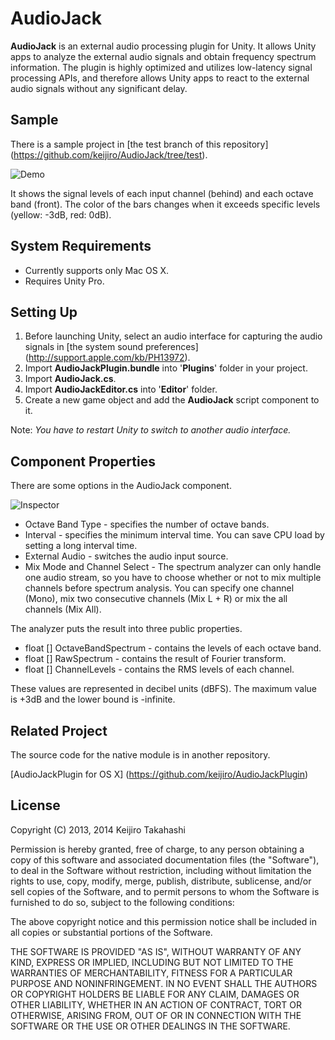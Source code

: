 AudioJack
=========

**AudioJack** is an external audio processing plugin for Unity. It allows Unity
apps to analyze the external audio signals and obtain frequency spectrum
information. The plugin is highly optimized and utilizes low-latency signal
processing APIs, and therefore allows Unity apps to react to the external audio
signals without any significant delay.

Sample
------

There is a sample project in [the test branch of this repository]
(https://github.com/keijiro/AudioJack/tree/test).

![Demo](http://keijiro.github.io/AudioJack/demo.png)

It shows the signal levels of each input channel (behind) and each octave
band (front). The color of the bars changes when it exceeds specific levels
(yellow: -3dB, red: 0dB).

System Requirements
-------------------

- Currently supports only Mac OS X.
- Requires Unity Pro.

Setting Up
----------

1. Before launching Unity, select an audio interface for capturing the
   audio signals in [the system sound preferences]
   (http://support.apple.com/kb/PH13972).
2. Import **AudioJackPlugin.bundle** into '**Plugins**' folder in
   your project.
3. Import **AudioJack.cs**.
4. Import **AudioJackEditor.cs** into '**Editor**' folder.
5. Create a new game object and add the **AudioJack** script component to it.

Note: *You have to restart Unity to switch to another audio interface.*

Component Properties
--------------------

There are some options in the AudioJack component.

![Inspector](http://keijiro.github.io/AudioJack/inspector2.png)

- Octave Band Type - specifies the number of octave bands.
- Interval - specifies the minimum interval time. You can save CPU load by
  setting a long interval time.
- External Audio - switches the audio input source.
- Mix Mode and Channel Select - The spectrum analyzer can only handle one audio
  stream, so you have to choose whether or not to mix multiple channels before
  spectrum analysis. You can specify one channel (Mono), mix two
  consecutive channels (Mix L + R) or mix the all channels (Mix All).

The analyzer puts the result into three public properties.

- float [] OctaveBandSpectrum - contains the levels of each octave band.
- float [] RawSpectrum - contains the result of Fourier transform.
- float [] ChannelLevels - contains the RMS levels of each channel.

These values are represented in decibel units (dBFS). The maximum value is
+3dB and the lower bound is -infinite.

Related Project
---------------

The source code for the native module is in another repository.

[AudioJackPlugin for OS X]
(https://github.com/keijiro/AudioJackPlugin)

License
-------

Copyright (C) 2013, 2014 Keijiro Takahashi

Permission is hereby granted, free of charge, to any person obtaining a copy of
this software and associated documentation files (the "Software"), to deal in
the Software without restriction, including without limitation the rights to
use, copy, modify, merge, publish, distribute, sublicense, and/or sell copies of
the Software, and to permit persons to whom the Software is furnished to do so,
subject to the following conditions:

The above copyright notice and this permission notice shall be included in all
copies or substantial portions of the Software.

THE SOFTWARE IS PROVIDED "AS IS", WITHOUT WARRANTY OF ANY KIND, EXPRESS OR
IMPLIED, INCLUDING BUT NOT LIMITED TO THE WARRANTIES OF MERCHANTABILITY, FITNESS
FOR A PARTICULAR PURPOSE AND NONINFRINGEMENT. IN NO EVENT SHALL THE AUTHORS OR
COPYRIGHT HOLDERS BE LIABLE FOR ANY CLAIM, DAMAGES OR OTHER LIABILITY, WHETHER
IN AN ACTION OF CONTRACT, TORT OR OTHERWISE, ARISING FROM, OUT OF OR IN
CONNECTION WITH THE SOFTWARE OR THE USE OR OTHER DEALINGS IN THE SOFTWARE.
